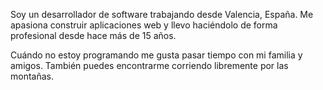 Soy un desarrollador de software trabajando desde Valencia, España.
Me apasiona construir aplicaciones web y llevo haciéndolo de forma profesional desde hace más de 15 
años.

Cuándo no estoy programando me gusta pasar tiempo con mi familia y amigos. También puedes encontrarme
corriendo libremente por las montañas.
